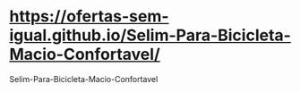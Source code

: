 # https://ofertas-sem-igual.github.io/Selim-Para-Bicicleta-Macio-Confortavel/

Selim-Para-Bicicleta-Macio-Confortavel
